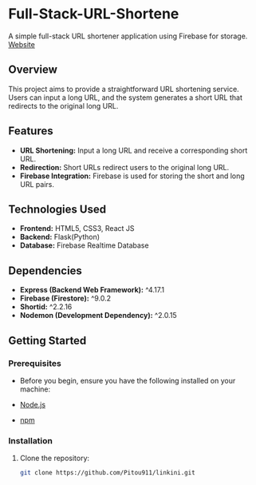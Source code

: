 # Full-Stack-URL-Shortene

A simple full-stack URL shortener application using Firebase for storage.
[Website](linkini.vercel.app)

## Overview

This project aims to provide a straightforward URL shortening service. Users can input a long URL, and the system generates a short URL that redirects to the original long URL.

## Features

- **URL Shortening:** Input a long URL and receive a corresponding short URL.
- **Redirection:** Short URLs redirect users to the original long URL.
- **Firebase Integration:** Firebase is used for storing the short and long URL pairs.

## Technologies Used

- **Frontend:** HTML5, CSS3, React JS
- **Backend:** Flask(Python)
- **Database:** Firebase Realtime Database

## Dependencies

- **Express (Backend Web Framework):** ^4.17.1
- **Firebase (Firestore):** ^9.0.2
- **Shortid:** ^2.2.16
- **Nodemon (Development Dependency):** ^2.0.15

## Getting Started

### Prerequisites

- Before you begin, ensure you have the following installed on your machine:

- [Node.js](https://nodejs.org/en/)
- [npm](https://www.npmjs.com/)

### Installation

1. Clone the repository:

   ```bash
   git clone https://github.com/Pitou911/linkini.git
